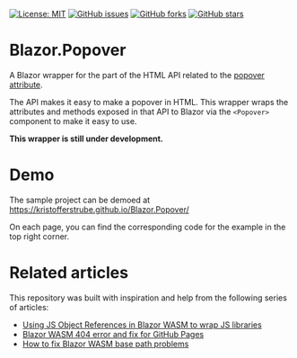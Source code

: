 [![License: MIT](https://img.shields.io/badge/License-MIT-yellow.svg)](/LICENSE)
[![GitHub issues](https://img.shields.io/github/issues/KristofferStrube/Blazor.Popover)](https://github.com/KristofferStrube/Blazor.Popover/issues)
[![GitHub forks](https://img.shields.io/github/forks/KristofferStrube/Blazor.Popover)](https://github.com/KristofferStrube/Blazor.Popover/network/members)
[![GitHub stars](https://img.shields.io/github/stars/KristofferStrube/Blazor.Popover)](https://github.com/KristofferStrube/Blazor.Popover/stargazers)

# Blazor.Popover
A Blazor wrapper for the part of the HTML API related to the [popover attribute](https://html.spec.whatwg.org/multipage/popover.html).

The API makes it easy to make a popover in HTML. This wrapper wraps the attributes and methods exposed in that API to Blazor via the <code>&lt;Popover&gt;</code> component to make it easy to use.

**This wrapper is still under development.**

# Demo
The sample project can be demoed at https://kristofferstrube.github.io/Blazor.Popover/

On each page, you can find the corresponding code for the example in the top right corner.

# Related articles
This repository was built with inspiration and help from the following series of articles:

- [Using JS Object References in Blazor WASM to wrap JS libraries](https://blog.elmah.io/using-js-object-references-in-blazor-wasm-to-wrap-js-libraries/)
- [Blazor WASM 404 error and fix for GitHub Pages](https://blog.elmah.io/blazor-wasm-404-error-and-fix-for-github-pages/)
- [How to fix Blazor WASM base path problems](https://blog.elmah.io/how-to-fix-blazor-wasm-base-path-problems/)
